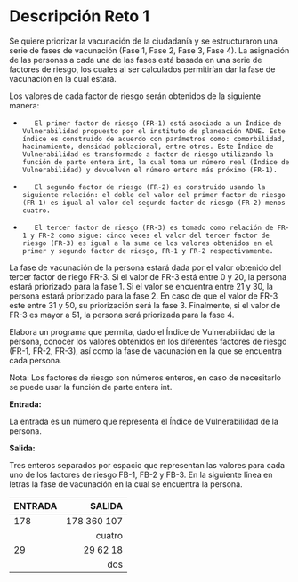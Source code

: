 # Descripción Reto 1

Se quiere priorizar la vacunación de la ciudadanía  y se estructuraron una serie de fases de vacunación (Fase 1, Fase 2, Fase 3, Fase 4). La asignación de las personas a cada una de las fases está basada en una serie de factores de riesgo, los cuales al ser calculados permitirían dar la fase de vacunación en la cual estará.

Los valores de cada factor de riesgo serán obtenidos de la siguiente manera:

-        El primer factor de riesgo (FR-1) está asociado a un Índice de Vulnerabilidad propuesto por el instituto de planeación ADNE. Este índice es construido de acuerdo con parámetros como: comorbilidad, hacinamiento, densidad poblacional, entre otros. Este Índice de Vulnerabilidad es transformado a factor de riesgo utilizando la función de parte entera int, la cual toma un número real (Índice de Vulnerabilidad) y devuelven el número entero más próximo (FR-1).

-        El segundo factor de riesgo (FR-2) es construido usando la siguiente relación: el doble del valor del primer factor de riesgo (FR-1) es igual al valor del segundo factor de riesgo (FR-2) menos cuatro.

-        El tercer factor de riesgo (FR-3) es tomado como relación de FR-1 y FR-2 como sigue: cinco veces el valor del tercer factor de riesgo (FR-3) es igual a la suma de los valores obtenidos en el primer y segundo factor de riesgo, FR-1 y FR-2 respectivamente.

La fase de vacunación de la persona estará dada por el valor obtenido del tercer factor de riego FR-3. Si el valor de FR-3 está entre 0 y 20, la persona estará priorizado para la fase 1. Si el valor se encuentra entre 21 y 30, la persona estará priorizado para la fase 2. En caso de que el valor de FR-3 este entre 31 y 50, su priorización será la fase 3. Finalmente, si el valor de FR-3 es mayor a 51, la persona será priorizada para la fase 4.

Elabora un programa que permita, dado el Índice de Vulnerabilidad de la persona, conocer los valores obtenidos en los diferentes factores de riesgo (FR-1, FR-2, FR-3), así como la fase de vacunación en la que se encuentra cada persona.

Nota: Los factores de riesgo son números enteros, en caso de necesitarlo se puede usar la función de parte entera int.

**Entrada:**

La entrada es un número que representa el Índice de Vulnerabilidad de la persona.

**Salida:**

Tres enteros separados por espacio que representan las valores para cada uno de los factores de riesgo FB-1, FB-2 y FB-3. En la siguiente línea en letras la fase de vacunación en la cual se encuentra la persona.

| ENTRADA      | SALIDA |
| --------- | -----:|
| 178  | 178 360 107 |
|      |   cuatro |
| 29      |    29 62 18 |
|       |    dos |

